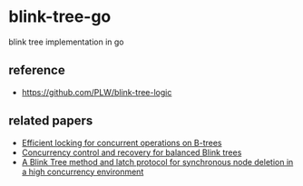 # blink-tree-go

blink tree implementation in go

## reference

- https://github.com/PLW/blink-tree-logic

## related papers

- [Efficient locking for concurrent operations on B-trees](https://dl.acm.org/doi/10.1145/319628.319663)
- [Concurrency control and recovery for balanced Blink trees](https://www.researchgate.net/journal/The-VLDB-Journal-0949-877X)
- [A Blink Tree method and latch protocol for synchronous node deletion in a high
  concurrency environment](https://arxiv.org/ftp/arxiv/papers/1009/1009.2764.pdf)